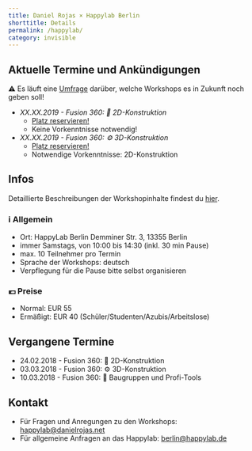```yaml
---
title: Daniel Rojas × Happylab Berlin
shorttitle: Details
permalink: /happylab/
category: invisible
---
```


## Aktuelle Termine und Ankündigungen

⚠️ Es läuft eine [Umfrage](https://goo.gl/forms/UkmXidcZ80N0iU253) darüber, welche Workshops es in Zukunft noch geben soll!

* *XX.XX.2019 - Fusion 360: 📐 2D-Konstruktion*
  * [Platz reservieren!](http://google.com)
  * Keine Vorkenntnisse notwendig!
* *XX.XX.2019 - Fusion 360: ⚙️ 3D-Konstruktion*
  * [Platz reservieren!](http://google.com)
  * Notwendige Vorkenntnisse: 2D-Konstruktion

## Infos

Detaillierte Beschreibungen der Workshopinhalte findest du [hier](/happylab/details).

### ℹ️ Allgemein

* Ort: HappyLab Berlin
  Demminer Str. 3, 13355 Berlin
* immer Samstags, von 10:00 bis 14:30 (inkl. 30 min Pause)
* max. 10 Teilnehmer pro Termin
* Sprache der Workshops: deutsch
* Verpflegung für die Pause bitte selbst organisieren

### 💶 Preise

* Normal: EUR 55
* Ermäßigt: EUR 40 (Schüler/Studenten/Azubis/Arbeitslose)

## Vergangene Termine

* 24.02.2018 - Fusion 360: 📐 2D-Konstruktion
* 03.03.2018 - Fusion 360: ⚙️ 3D-Konstruktion
* 10.03.2018 - Fusion 360: 🔩 Baugruppen und Profi-Tools

## Kontakt

* Für Fragen und Anregungen zu den Workshops:
  <happylab@danielrojas.net>
* Für allgemeine Anfragen an das Happylab:
  <berlin@happylab.de>
